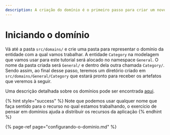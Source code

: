 ```yaml
---
description: A criação do domínio é o primeiro passo para criar um novo recurso
---
```


# Iniciando o domínio

Vá até a pasta `src/domains/` e crie uma pasta para representar o domínio da entidade com a qual vamos trabalhar. A entidade `Category` na modelagem que vamos usar para este tutorial será alocado no namespace `General`. O nome da pasta criada será `General/` e dentro dela outra chamada `Category/`.  Sendo assim, ao final desse passo, teremos um diretório criado em `src/domains/General/Category` que estará pronto para receber os artefatos que veremos à seguir.

Uma descrição detalhada sobre os domínios pode ser encontrada [aqui](../como-utilizar/domain.md).

{% hint style="success" %}
Note que podemos usar qualquer nome que faça sentido para o recurso no qual estamos trabalhando, o exercício de pensar em domínios ajuda a distribuir os recursos da aplicação
{% endhint %}

{% page-ref page="configurando-o-dominio.md" %}




